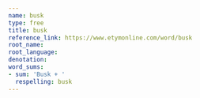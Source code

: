 ```yaml
---
name: busk
type: free
title: busk
reference_link: https://www.etymonline.com/word/busk
root_name: 
root_language: 
denotation: 
word_sums:
- sum: 'Busk + '
  respelling: busk
---
```

